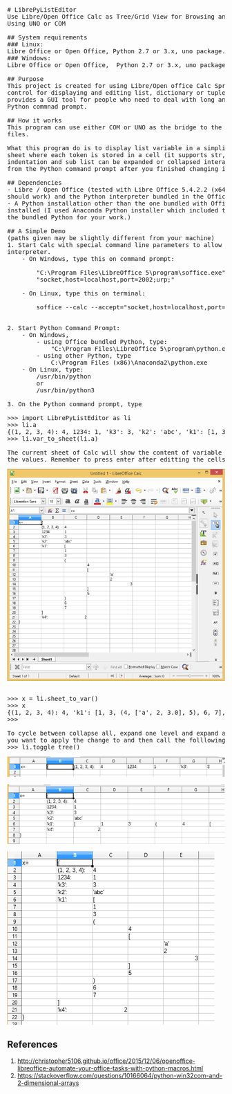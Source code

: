 <pre>
# LibrePyListEditor
Use Libre/Open Office Calc as Tree/Grid View for Browsing and Editing Python Nested List/Dict/Tuple 
Using UNO or COM 

## System requirements
### Linux: 
Libre Office or Open Office, Python 2.7 or 3.x, uno package.
### Windows: 
Libre Office or Open Office,  Python 2.7 or 3.x, uno package or comtypes packeage.

## Purpose
This project is created for using Libre/Open office Calc Spread Sheet program as a grid view / tree view 
control for displaying and editing list, dictionary or tuple variables from Python command prompt. It 
provides a GUI tool for people who need to deal with long and deeply nested lists interactively on an 
Python commnad prompt.

## How it works
This program can use either COM or UNO as the bridge to the Calc program, so it is not passing data thru 
files. 

What this program do is to display list variable in a simplified and tokenized Python syntax on spread 
sheet where each token is stored in a cell (it supports str, float and int). Nested list is shown using 
indentation and sub list can be expanded or collapsed interactively. The modified list can be read back 
from the Python command prompt after you finished changing it on the spread sheet.

## Dependencies
- Libre / Open Office (tested with Libre Office 5.4.2.2 (x64) on Windows 8.1, other versions and OSes 
should work) and the Python interpreter bundled in the Office installation. 
- A Python installation other than the one bundled with Office. It requires "comtypes" package to be 
installed (I used Anaconda Python installer which included this package). (Not necessary if you can use 
the bundled Python for your work.)

## A Simple Demo
(paths given may be slightly different from your machine)
1. Start Calc with special command line parameters to allow for control thru COM or UNO from Python 
interpreter.
	- On Windows, type this on command prompt:
 
		"C:\Program Files\LibreOffice 5\program\soffice.exe" "--calc" --accept=\
		"socket,host=localhost,port=2002;urp;"
	
	- On Linux, type this on terminal:

		soffice --calc --accept="socket,host=localhost,port=2002;urp;StarOffice.ServiceManager"


2. Start Python Command Prompt:
	- On Windows,
		- using Office bundled Python, type:
			"C:\Program Files\LibreOffice 5\program\python.exe"
		- using other Python, type
			C:\Program Files (x86)\Anaconda2\python.exe
	- On Linux, type:
		/usr/bin/python
		or
		/usr/bin/python3

3. On the Python command prompt, type

>>> import LibrePyListEditor as li
>>> li.a
{(1, 2, 3, 4): 4, 1234: 1, 'k3': 3, 'k2': 'abc', 'k1': [1, 3, (4, ['a', 2, 3.0], 5), 6, 7], 'k4': 2.0}
>>> li.var_to_sheet(li.a)

The current sheet of Calc will show the content of variable li.a. Now make some random changes to some of
the values. Remember to press enter after editting the cells to commit the change to the cells.
</pre>
![Alt text](calc.png)
<pre>

>>> x = li.sheet_to_var()
>>> x
{(1, 2, 3, 4): 4, 'k1': [1, 3, (4, ['a', 2, 3.0], 5), 6, 7], 'k3': 3, 'k2':abc', 1234: 1, 'k4': 3.0}
>>>

To cycle between collapse all, expand one level and expand all, select the open bracket of the list
you want to apply the change to and then call the folllowing function:
>>> li.toggle_tree()
</pre>
![Alt text](calc_collapse.png)

![Alt text](calc_expand1lvl.png)

![Alt text](calc_expand_all.png)

## References
1. http://christopher5106.github.io/office/2015/12/06/openoffice-libreoffice-automate-your-office-tasks-with-python-macros.html
2. https://stackoverflow.com/questions/10166064/python-win32com-and-2-dimensional-arrays
